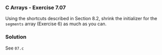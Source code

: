 ### C Arrays - Exercise 7.07

Using the shortcuts described in Section 8.2, shrink the initializer for the ```segments``` array (Exercise 6) as much as you can.

### Solution

See ```07.c```

